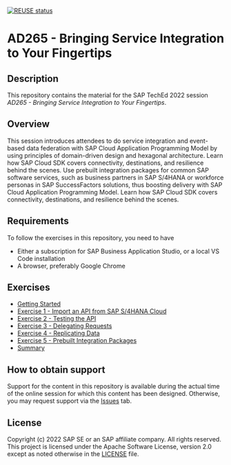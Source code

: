 [![REUSE status](https://api.reuse.software/badge/github.com/SAP-samples/teched2022-AD265)](https://api.reuse.software/info/github.com/SAP-samples/teched2022-AD265)


# AD265 - Bringing Service Integration to Your Fingertips

## Description

This repository contains the material for the SAP TechEd 2022 session<br>
_AD265 - Bringing Service Integration to Your Fingertips_.

## Overview

This session introduces attendees to do service integration and event-based data federation with SAP Cloud Application Programming Model by using principles of domain-driven design and hexagonal architecture. Learn how SAP Cloud SDK covers connectivity, destinations, and resilience behind the scenes. Use prebuilt integration packages for common SAP software services, such as business partners in SAP S/4HANA or workforce personas in SAP SuccessFactors solutions, thus boosting delivery with SAP Cloud Application Programming Model.
Learn how SAP Cloud SDK covers connectivity, destinations, and resilience behind the scenes.

## Requirements

To follow the exercises in this repository, you need to have
- Either a subscription for  SAP Business Application Studio, or a local VS Code installation
- A browser, preferably Google Chrome

## Exercises

- [Getting Started](https://github.com/SAP-samples/teched2022-AD265/wiki/0.-Getting-Started)
- [Exercise 1 - Import an API from SAP S/4HANA Cloud](https://github.com/SAP-samples/teched2022-AD265/wiki/1.-Importing-APIs)
- [Exercise 2 - Testing the API](https://github.com/SAP-samples/teched2022-AD265/wiki/2.-Local-Tests)
- [Exercise 3 - Delegating Requests](https://github.com/SAP-samples/teched2022-AD265/wiki/3.-Delegating-Requests)
- [Exercise 4 - Replicating Data](https://github.com/SAP-samples/teched2022-AD265/wiki/4.-Replicating-Data)
- [Exercise 5 - Prebuilt Integration Packages](https://github.com/SAP-samples/teched2022-AD265/wiki/5.-Prebuilt-Integration-Packages)
- [Summary](https://github.com/SAP-samples/teched2022-AD265/wiki/6.-Summary)


## How to obtain support

Support for the content in this repository is available during the actual time of the online session for which this content has been designed. Otherwise, you may request support via the [Issues](../../issues) tab.

## License
Copyright (c) 2022 SAP SE or an SAP affiliate company. All rights reserved. This project is licensed under the Apache Software License, version 2.0 except as noted otherwise in the [LICENSE](LICENSES/Apache-2.0.txt) file.

